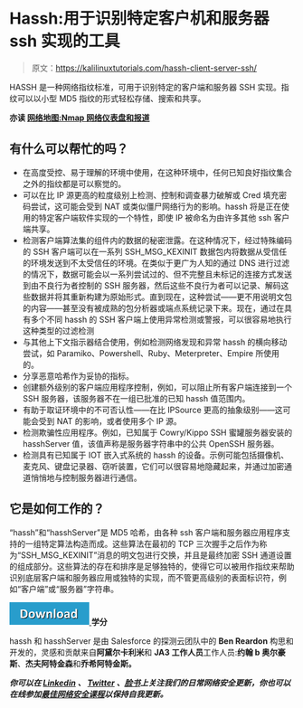 # Hassh:用于识别特定客户机和服务器 ssh 实现的工具

> 原文：<https://kalilinuxtutorials.com/hassh-client-server-ssh/>

HASSH 是一种网络指纹标准，可用于识别特定的客户端和服务器 SSH 实现。指纹可以以小型 MD5 指纹的形式轻松存储、搜索和共享。

**亦读 [网络地图:Nmap 网络仪表盘和报道](https://kalilinuxtutorials.com/webmap-nmap/)**

## 有什么可以帮忙的吗？

*   在高度受控、易于理解的环境中使用，在这种环境中，任何已知良好指纹集合之外的指纹都是可以察觉的。
*   可以在比 IP 源更高的粒度级别上检测、控制和调查暴力破解或 Cred 填充密码尝试，这可能会受到 NAT 或类似僵尸网络行为的影响。hassh 将是正在使用的特定客户端软件实现的一个特性，即使 IP 被命名为由许多其他 ssh 客户端共享。
*   检测客户端算法集的组件内的数据的秘密泄露。在这种情况下，经过特殊编码的 SSH 客户端可以在一系列 SSH_MSG_KEXINIT 数据包内将数据从受信任的环境发送到不太受信任的环境。在类似于更广为人知的通过 DNS 进行过滤的情况下，数据可能会以一系列尝试过的、但不完整且未标记的连接方式发送到由不良行为者控制的 SSH 服务器，然后这些不良行为者可以记录、解码这些数据并将其重新构建为原始形式。直到现在，这种尝试——更不用说明文包的内容——甚至没有被成熟的包分析器或端点系统记录下来。现在，通过在具有多个不同 hassh 的 SSH 客户端上使用异常检测或警报，可以很容易地执行这种类型的过滤检测
*   与其他上下文指示器结合使用，例如检测网络发现和异常 hassh 的横向移动尝试，如 Paramiko、Powershell、Ruby、Meterpreter、Empire 所使用的。
*   分享恶意哈希作为妥协的指标。
*   创建额外级别的客户端应用程序控制，例如，可以阻止所有客户端连接到一个 SSH 服务器，该服务器不在一组已批准的已知 hassh 值范围内。
*   有助于取证环境中的不可否认性——在比 IPSource 更高的抽象级别——这可能会受到 NAT 的影响，或者使用多个 IP 源。
*   检测欺骗性应用程序。例如，已知属于 Cowry/Kippo SSH 蜜罐服务器安装的 hasshServer 值，该值声称是服务器字符串中的公共 OpenSSH 服务器。
*   检测具有已知属于 IOT 嵌入式系统的 hassh 的设备。示例可能包括摄像机、麦克风、键盘记录器、窃听装置，它们可以很容易地隐藏起来，并通过加密通道悄悄地与控制服务器进行通信。

## 它是如何工作的？

“hassh”和“hasshServer”是 MD5 哈希，由各种 ssh 客户端和服务器应用程序支持的一组特定算法构造而成。这些算法在最初的 TCP 三次握手之后作为称为“SSH_MSG_KEXINIT”消息的明文包进行交换，并且是最终加密 SSH 通道设置的组成部分。这些算法的存在和排序是足够独特的，使得它可以被用作指纹来帮助识别底层客户端和服务器应用或独特的实现，而不管更高级别的表面标识符，例如“客户端”或“服务器”字符串。

[![](img/d861a9096555aeb1980fc054015933d7.png) ](https://github.com/salesforce/hassh/) **学分**

hassh 和 hasshServer 是由 Salesforce 的探测云团队中的 **Ben Reardon** 构思和开发的，灵感和贡献来自**阿黛尔卡利米**和 **JA3 工作人员**工作人员:**约翰 b 奥尔豪斯**、**杰夫阿特金森**和**乔希阿特金斯。**

***你可以在 [Linkedin](https://www.linkedin.com/company/gbhackers/) 、 [Twitter](https://twitter.com/GbhackerOn) 、[脸书](https://www.facebook.com/gbhackersadmin)上关注我们的日常网络安全更新，你也可以在线参加[最佳网络安全课程](https://ethicalhackersacademy.com/)以保持自我更新。***